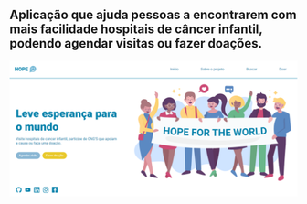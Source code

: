 <h2>Aplicação que ajuda pessoas a encontrarem com mais facilidade hospitais de câncer infantil, podendo agendar visitas ou fazer doações.</h2>
<img src="https://github.com/thayanemenezes/Hope/blob/main/hope1.png?raw=true">

